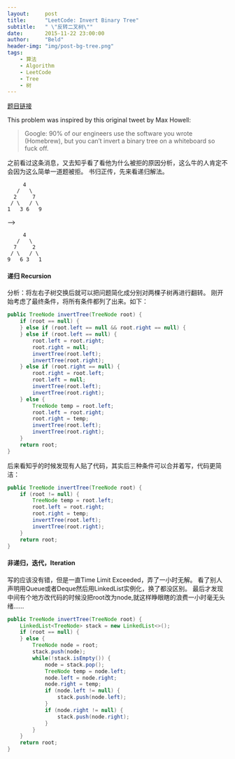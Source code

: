 ```yaml
---
layout:     post
title:      "LeetCode: Invert Binary Tree"
subtitle:   " \"反转二叉树\""
date:       2015-11-22 23:00:00
author:     "Beld"
header-img: "img/post-bg-tree.png"
tags:
    - 算法
    - Algorithm
    - LeetCode
    - Tree
    - 树
---
```


[题目链接](https://leetcode.com/problems/invert-binary-tree/)

This problem was inspired by this original tweet by Max Howell:

> Google: 90% of our engineers use the software you wrote (Homebrew), but you can’t invert a binary tree on a whiteboard so fuck off.

之前看过这条消息，又去知乎看了看他为什么被拒的原因分析，这么牛的人肯定不会因为这么简单一道题被拒。
书归正传，先来看递归解法。

```
     4
   /   \
  2     7
 / \   / \
1   3 6   9
```
-->

```
     4
   /   \
  7     2
 / \   / \
9   6 3   1
```

#### 递归 Recursion

分析：将左右子树交换后就可以把问题简化成分别对两棵子树再进行翻转。
刚开始考虑了最终条件，将所有条件都列了出来。如下：

```java
public TreeNode invertTree(TreeNode root) {
    if (root == null) {
    } else if (root.left == null && root.right == null) {
    } else if (root.left == null) {
        root.left = root.right;
        root.right = null;
        invertTree(root.left);
        invertTree(root.right);
    } else if (root.right == null) {
        root.right = root.left;
        root.left = null;
        invertTree(root.left);
        invertTree(root.right);
    } else {
        TreeNode temp = root.left;
        root.left = root.right;
        root.right = temp;
        invertTree(root.left);
        invertTree(root.right);
    }
    return root;
}
```
后来看知乎的时候发现有人贴了代码，其实后三种条件可以合并着写，代码更简洁：

```java
public TreeNode invertTree(TreeNode root) {
    if (root != null) {
        TreeNode temp = root.left;
        root.left = root.right;
        root.right = temp;
        invertTree(root.left);
        invertTree(root.right);
    }
    return root;
}
```

#### 非递归，迭代，Iteration

写的应该没有错，但是一直Time Limit Exceeded，弄了一小时无解。
看了别人声明用Queue或者Deque然后用LinkedList实例化，换了都没区别。
最后才发现中间有个地方改代码的时候没把root改为node,就这样睁眼瞎的浪费一小时毫无头绪……

```java
public TreeNode invertTree(TreeNode root) {
    LinkedList<TreeNode> stack = new LinkedList<>();
    if (root == null) {
    } else {
        TreeNode node = root;
        stack.push(node);
        while(!stack.isEmpty()) {
            node = stack.pop();
            TreeNode temp = node.left;
            node.left = node.right;
            node.right = temp;
            if (node.left != null) {
                stack.push(node.left);
            }
            if (node.right != null) {
                stack.push(node.right);
            }
        }
    }
    return root;
}
```
